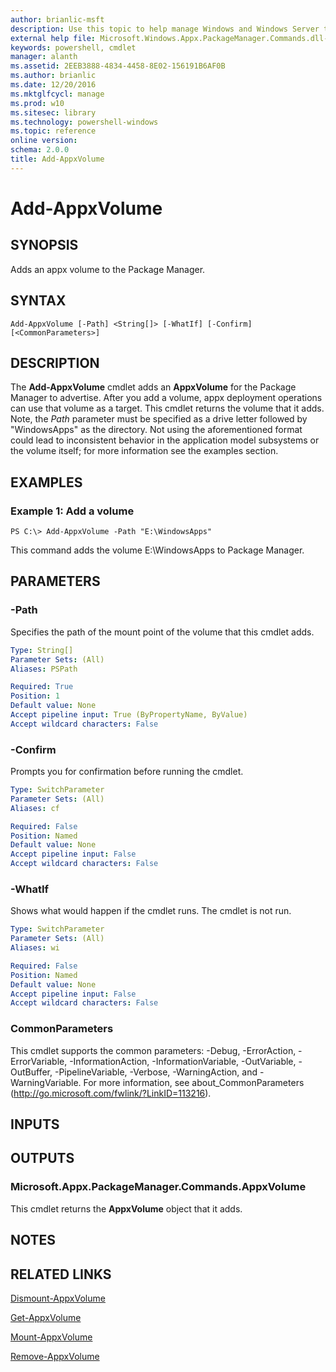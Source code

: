 ```yaml
---
author: brianlic-msft
description: Use this topic to help manage Windows and Windows Server technologies with Windows PowerShell.
external help file: Microsoft.Windows.Appx.PackageManager.Commands.dll-Help.xml
keywords: powershell, cmdlet
manager: alanth
ms.assetid: 2EEB3888-4834-4458-8E02-156191B6AF0B
ms.author: brianlic
ms.date: 12/20/2016
ms.mktglfcycl: manage
ms.prod: w10
ms.sitesec: library
ms.technology: powershell-windows
ms.topic: reference
online version: 
schema: 2.0.0
title: Add-AppxVolume
---
```


# Add-AppxVolume

## SYNOPSIS
Adds an appx volume to the Package Manager.

## SYNTAX

```
Add-AppxVolume [-Path] <String[]> [-WhatIf] [-Confirm] [<CommonParameters>]
```

## DESCRIPTION
The **Add-AppxVolume** cmdlet adds an **AppxVolume** for the Package Manager to advertise.
After you add a volume, appx deployment operations can use that volume as a target.
This cmdlet returns the volume that it adds.
Note, the *Path* parameter must be specified as a drive letter followed by "WindowsApps" as the directory.
Not using the aforementioned format could lead to inconsistent behavior in the application model subsystems or the volume itself; for more information see the examples section.

## EXAMPLES

### Example 1: Add a volume
```
PS C:\> Add-AppxVolume -Path "E:\WindowsApps"
```

This command adds the volume E:\WindowsApps to Package Manager.

## PARAMETERS

### -Path
Specifies the path of the mount point of the volume that this cmdlet adds.

```yaml
Type: String[]
Parameter Sets: (All)
Aliases: PSPath

Required: True
Position: 1
Default value: None
Accept pipeline input: True (ByPropertyName, ByValue)
Accept wildcard characters: False
```

### -Confirm
Prompts you for confirmation before running the cmdlet.

```yaml
Type: SwitchParameter
Parameter Sets: (All)
Aliases: cf

Required: False
Position: Named
Default value: None
Accept pipeline input: False
Accept wildcard characters: False
```

### -WhatIf
Shows what would happen if the cmdlet runs. The cmdlet is not run.

```yaml
Type: SwitchParameter
Parameter Sets: (All)
Aliases: wi

Required: False
Position: Named
Default value: None
Accept pipeline input: False
Accept wildcard characters: False
```

### CommonParameters
This cmdlet supports the common parameters: -Debug, -ErrorAction, -ErrorVariable, -InformationAction, -InformationVariable, -OutVariable, -OutBuffer, -PipelineVariable, -Verbose, -WarningAction, and -WarningVariable. For more information, see about_CommonParameters (http://go.microsoft.com/fwlink/?LinkID=113216).

## INPUTS

## OUTPUTS

### Microsoft.Appx.PackageManager.Commands.AppxVolume
This cmdlet returns the **AppxVolume** object that it adds.

## NOTES

## RELATED LINKS

[Dismount-AppxVolume](./Dismount-AppxVolume.md)

[Get-AppxVolume](./Get-AppxVolume.md)

[Mount-AppxVolume](./Mount-AppxVolume.md)

[Remove-AppxVolume](./Remove-AppxVolume.md)

